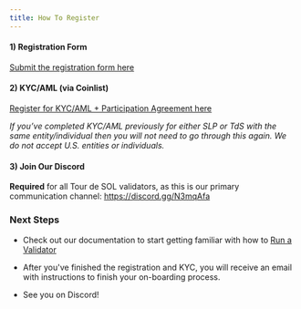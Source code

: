 ```yaml
---
title: How To Register
---
```


#### 1) Registration Form

[Submit the registration form here](https://forms.gle/gQYLozj5u7yKU3HG6)

#### 2) KYC/AML (via Coinlist)

[Register for KYC/AML + Participation Agreement here](https://tsm.coinlist.co/solana-staking)

_If you’ve completed KYC/AML previously for either SLP or TdS with the same
entity/individual then you will not need to go through this again.
We do not accept U.S. entities or individuals._

#### 3) Join Our Discord

**Required** for all Tour de SOL validators, as this is our primary
communication channel: https://discord.gg/N3mqAfa

### Next Steps

- Check out our documentation to start getting familiar with how to
  [Run a Validator](../../running-validator/README.md)

- After you've finished the registration and KYC, you will receive an email
  with instructions to finish your on-boarding process.

- See you on Discord!
